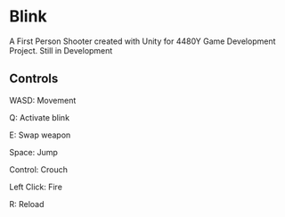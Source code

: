 # Blink

A First Person Shooter created with Unity for 4480Y Game Development Project. 
Still in Development

## Controls

WASD: Movement

Q: Activate blink

E: Swap weapon

Space: Jump

Control: Crouch

Left Click: Fire

R: Reload
